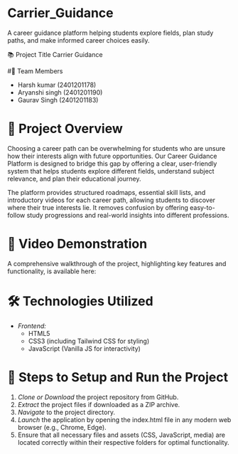 # Carrier_Guidance
A career guidance platform helping students explore fields, plan study paths, and make informed career choices easily.

📚 Project Title
Carrier Guidance

#👥 Team Members

- Harsh kumar (2401201178)
- Aryanshi singh (2401201190)
- Gaurav Singh (2401201183)

# 📖 Project Overview
Choosing a career path can be overwhelming for students who are unsure how their interests align with future opportunities. Our Career Guidance Platform is designed to bridge this gap by offering a clear, user-friendly system that helps students explore different fields, understand subject relevance, and plan their educational journey.

The platform provides structured roadmaps, essential skill lists, and introductory videos for each career path, allowing students to discover where their true interests lie. It removes confusion by offering easy-to-follow study progressions and real-world insights into different professions.

# 🎥 Video Demonstration

A comprehensive walkthrough of the project, highlighting key features and functionality, is available here:  


# 🛠 Technologies Utilized

- *Frontend:*
  - HTML5
  - CSS3 (including Tailwind CSS for styling)
  - JavaScript (Vanilla JS for interactivity)

# 🚀 Steps to Setup and Run the Project

1. *Clone or Download* the project repository from GitHub.
2. *Extract* the project files if downloaded as a ZIP archive.
3. *Navigate* to the project directory.
4. *Launch* the application by opening the index.html file in any modern web browser (e.g., Chrome, Edge).
5. Ensure that all necessary files and assets (CSS, JavaScript, media) are located correctly within their respective folders for optimal functionality.
